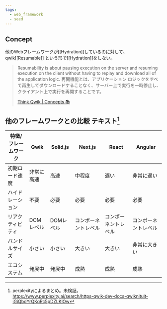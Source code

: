 ```yaml
---
tags:
  - web_framework
  - seed
---
```

## Concept

他のWebフレームワークが[[Hydration]]しているのに対して、qwik[[Resumable]] という形で[[Hydration]]をしない。

> Resumability is about pausing execution on the server and resuming execution on the client without having to replay and download all of the application logic.
> 再開機能とは、アプリケーション ロジックをすべて再生してダウンロードすることなく、サーバー上で実行を一時停止し、クライアント上で実行を再開することです。
>
> [Think Qwik | Concepts 📚](https://qwik.dev/docs/concepts/think-qwik/)

## 他のフレームワークとの比較 テキスト[^1]

| 特徴/フレームワーク | Qwik   | Solid.js | Next.js    | React      | Angular    |
| ---------- | ------ | -------- | ---------- | ---------- | ---------- |
| 初期ロード速度    | 非常に高速  | 高速       | 中程度        | 遅い         | 非常に遅い      |
| ハイドレーション   | 不要     | 必要       | 必要         | 必要         | 必要         |
| リアクティビティ   | DOMレベル | DOMレベル   | コンポーネントレベル | コンポーネントレベル | コンポーネントレベル |
| バンドルサイズ    | 小さい    | 小さい      | 大きい        | 大きい        | 非常に大きい     |
| エコシステム     | 発展中    | 発展中      | 成熟         | 成熟         | 成熟         |

[^1]: perplexityによるまとめ。未検証。 https://www.perplexity.ai/search/https-qwik-dev-docs-qwiknituit-iGiQbdYrQKqRc5pDZLKlOw
